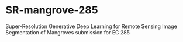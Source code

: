 # SR-mangrove-285
Super-Resolution Generative Deep Learning for Remote Sensing Image Segmentation of Mangroves submission for EC 285
